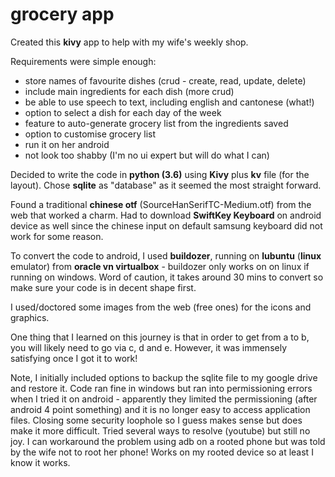 # grocery app
Created this **kivy** app to help with my wife's weekly shop.

Requirements were simple enough:
  - store names of favourite dishes (crud - create, read, update, delete)
  - include main ingredients for each dish (more crud)
  - be able to use speech to text, including english and cantonese (what!)
  - option to select a dish for each day of the week
  - feature to auto-generate grocery list from the ingredients saved
  - option to customise grocery list
  - run it on her android
  - not look too shabby (I'm no ui expert but will do what I can)
  
Decided to write the code in **python (3.6)** using **Kivy** plus **kv** file (for the layout).
Chose **sqlite** as "database" as it seemed the most straight forward.

Found a traditional **chinese otf** (SourceHanSerifTC-Medium.otf) from the web that worked a charm. Had to download **SwiftKey Keyboard** on android device as well since the chinese input on default samsung keyboard did not work for some reason.

To convert the code to android, I used **buildozer**, running on **lubuntu** (**linux** emulator) from **oracle vn virtualbox** - buildozer only works on on linux if running on windows. Word of caution, it takes around 30 mins to convert so make sure your code is in decent shape first.

I used/doctored some images from the web (free ones) for the icons and graphics. 

One thing that I learned on this journey is that in order to get from a to b, you will likely need to go via c, d and e. However, it was immensely satisfying once I got it to work!

Note, I initially included options to backup the sqlite file to my google drive and restore it.
Code ran fine in windows but ran into permissioning errors when I tried it on android - apparently they limited the permissioning (after android 4 point something) and it is no longer easy to access application files. Closing some security loophole so I guess makes sense but does make it more difficult. Tried several ways to resolve (youtube) but still no joy. I can workaround the problem using adb on a rooted phone but was told by the wife not to root her phone! Works on my rooted device so at least I know it works.
